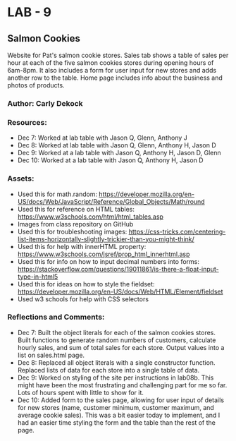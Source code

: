 # LAB - 9

## Salmon Cookies
Website for Pat's salmon cookie stores. Sales tab shows a table of sales per hour at each of the five salmon cookies stores during opening hours of 6am-8pm. It also includes a form for user input for new stores and adds another row to the table. Home page includes info about the business and photos of products. 

### Author: Carly Dekock

### Resources:
- Dec 7: Worked at lab table with Jason Q, Glenn, Anthony J
- Dec 8: Worked at lab table with Jason Q, Glenn, Anthony H, Jason D
- Dec 9: Worked at a lab table with Jason Q, Anthony H, Jason D, Glenn
- Dec 10: Worked at a lab table with Jason Q, Anthony H, Jason D

### Assets:
- Used this for math.random: https://developer.mozilla.org/en-US/docs/Web/JavaScript/Reference/Global_Objects/Math/round
- Used this for reference on HTML tables: https://www.w3schools.com/html/html_tables.asp
- Images from class repository on GitHub
- Used this for troubleshooting images: https://css-tricks.com/centering-list-items-horizontally-slightly-trickier-than-you-might-think/
- Used this for help with innerHTML property: https://www.w3schools.com/jsref/prop_html_innerhtml.asp
- Used this for info on how to input decimal numbers into forms: https://stackoverflow.com/questions/19011861/is-there-a-float-input-type-in-html5
- Used this for ideas on how to style the fieldset: https://developer.mozilla.org/en-US/docs/Web/HTML/Element/fieldset
- Used w3 schools for help with CSS selectors

### Reflections and Comments:
- Dec 7: Built the object literals for each of the salmon cookies stores. Built functions to generate random numbers of customers, calculate hourly sales, and sum of total sales for each store. Output values into a list on sales.html page. 
- Dec 8: Replaced all object literals with a single constructor function. Replaced lists of data for each store into a single table of data.
- Dec 9: Worked on styling of the site per instructions in lab08b. This might have been the most frustrating and challenging part for me so far. Lots of hours spent with little to show for it.
- Dec 10: Added form to the sales page, allowing for user input of details for new stores (name, customer minimum, customer maximum, and average cookie sales). This was a bit easier today to implement, and I had an easier time styling the form and the table than the rest of the page.